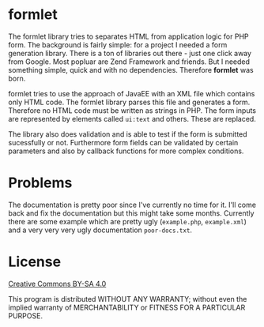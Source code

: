 # formlet

The formlet library tries to separates HTML from application logic for PHP form. The background is fairly simple: for a project I needed a form generation library. There is a ton of libraries out there - just one click away from Google. Most popluar are Zend Framework and friends. But I needed something simple, quick and with no dependencies. Therefore **formlet** was born.

formlet tries to use the approach of JavaEE with an XML file which contains only HTML code. The formlet library parses this file and generates a form. Therefore no HTML code must be written as strings in PHP. The form inputs are represented by elements called `ui:text` and others. These are replaced. 

The library also does validation and is able to test if the form is submitted sucessfully or not. Furthermore form fields can be validated by certain parameters and also by callback functions for more complex conditions.

# Problems

The documentation is pretty poor since I've currently no time for it. I'll come back and fix the documentation but this might take some months. Currently there are some example which are pretty ugly (`example.php`, `example.xml`) and a very very very ugly documentation `poor-docs.txt`.

# License

[Creative Commons BY-SA 4.0](http://creativecommons.org/licenses/by-sa/4.0/)

This program is distributed WITHOUT ANY WARRANTY; without even the implied warranty of MERCHANTABILITY or FITNESS FOR A PARTICULAR PURPOSE. 